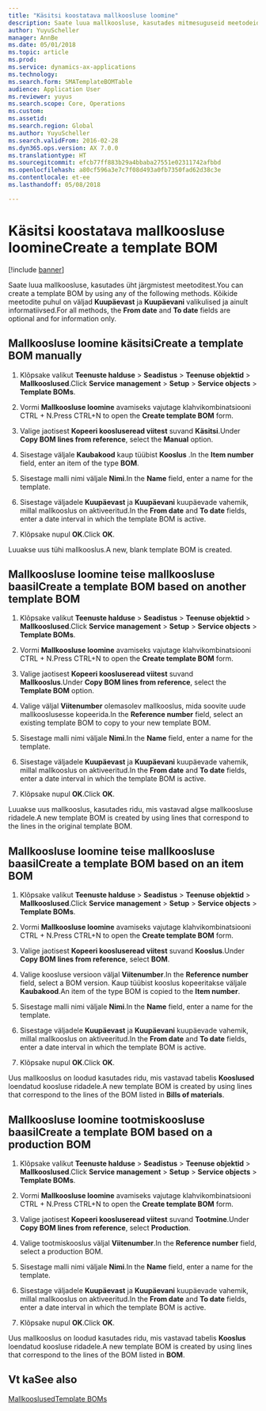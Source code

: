 ```yaml
---
title: "Käsitsi koostatava mallkoosluse loomine"
description: Saate luua mallkoosluse, kasutades mitmesuguseid meetodeid.
author: YuyuScheller
manager: AnnBe
ms.date: 05/01/2018
ms.topic: article
ms.prod: 
ms.service: dynamics-ax-applications
ms.technology: 
ms.search.form: SMATemplateBOMTable
audience: Application User
ms.reviewer: yuyus
ms.search.scope: Core, Operations
ms.custom: 
ms.assetid: 
ms.search.region: Global
ms.author: YuyuScheller
ms.search.validFrom: 2016-02-28
ms.dyn365.ops.version: AX 7.0.0
ms.translationtype: HT
ms.sourcegitcommit: efcb77ff883b29a4bbaba27551e02311742afbbd
ms.openlocfilehash: a80cf596a3e7c7f08d493a0fb7350fad62d38c3e
ms.contentlocale: et-ee
ms.lasthandoff: 05/08/2018

---
```


# <a name="create-a-template-bom"></a><span data-ttu-id="8ee20-103">Käsitsi koostatava mallkoosluse loomine</span><span class="sxs-lookup"><span data-stu-id="8ee20-103">Create a template BOM</span></span>   

[!include [banner](../includes/banner.md)]


<span data-ttu-id="8ee20-104">Saate luua mallkoosluse, kasutades üht järgmistest meetoditest.</span><span class="sxs-lookup"><span data-stu-id="8ee20-104">You can create a template BOM by using any of the following methods.</span></span> <span data-ttu-id="8ee20-105">Kõikide meetodite puhul on väljad **Kuupäevast** ja **Kuupäevani** valikulised ja ainult informatiivsed.</span><span class="sxs-lookup"><span data-stu-id="8ee20-105">For all methods, the **From date** and **To date** fields are optional and for information only.</span></span>

## <a name="create-a-template-bom-manually"></a><span data-ttu-id="8ee20-106">Mallkoosluse loomine käsitsi</span><span class="sxs-lookup"><span data-stu-id="8ee20-106">Create a template BOM manually</span></span>

1.  <span data-ttu-id="8ee20-107">Klõpsake valikut **Teenuste halduse** \> **Seadistus** \> **Teenuse objektid** \> **Mallkooslused**.</span><span class="sxs-lookup"><span data-stu-id="8ee20-107">Click **Service management** \> **Setup** \> **Service objects** \> **Template BOMs**.</span></span>

2.  <span data-ttu-id="8ee20-108">Vormi **Mallkoosluse loomine** avamiseks vajutage klahvikombinatsiooni CTRL + N.</span><span class="sxs-lookup"><span data-stu-id="8ee20-108">Press CTRL+N to open the **Create template BOM** form.</span></span>

3.  <span data-ttu-id="8ee20-109">Valige jaotisest **Kopeeri koosluseread viitest** suvand **Käsitsi**.</span><span class="sxs-lookup"><span data-stu-id="8ee20-109">Under **Copy BOM lines from reference**, select the **Manual** option.</span></span>

4.  <span data-ttu-id="8ee20-110">Sisestage väljale **Kaubakood** kaup tüübist **Kooslus** .</span><span class="sxs-lookup"><span data-stu-id="8ee20-110">In the **Item number** field, enter an item of the type **BOM**.</span></span>

5.  <span data-ttu-id="8ee20-111">Sisestage malli nimi väljale **Nimi**.</span><span class="sxs-lookup"><span data-stu-id="8ee20-111">In the **Name** field, enter a name for the template.</span></span>

6.  <span data-ttu-id="8ee20-112">Sisestage väljadele **Kuupäevast** ja **Kuupäevani** kuupäevade vahemik, millal mallkooslus on aktiveeritud.</span><span class="sxs-lookup"><span data-stu-id="8ee20-112">In the **From date** and **To date** fields, enter a date interval in which the template BOM is active.</span></span>

7.  <span data-ttu-id="8ee20-113">Klõpsake nupul **OK**.</span><span class="sxs-lookup"><span data-stu-id="8ee20-113">Click **OK**.</span></span>

<span data-ttu-id="8ee20-114">Luuakse uus tühi mallkooslus.</span><span class="sxs-lookup"><span data-stu-id="8ee20-114">A new, blank template BOM is created.</span></span>

## <a name="create-a-template-bom-based-on-another-template-bom"></a><span data-ttu-id="8ee20-115">Mallkoosluse loomine teise mallkoosluse baasil</span><span class="sxs-lookup"><span data-stu-id="8ee20-115">Create a template BOM based on another template BOM</span></span>

1.  <span data-ttu-id="8ee20-116">Klõpsake valikut **Teenuste halduse** \> **Seadistus** \> **Teenuse objektid** \> **Mallkooslused**.</span><span class="sxs-lookup"><span data-stu-id="8ee20-116">Click **Service management** \> **Setup** \> **Service objects** \> **Template BOMs**.</span></span>

2.  <span data-ttu-id="8ee20-117">Vormi **Mallkoosluse loomine** avamiseks vajutage klahvikombinatsiooni CTRL + N.</span><span class="sxs-lookup"><span data-stu-id="8ee20-117">Press CTRL+N to open the **Create template BOM** form.</span></span>

3.  <span data-ttu-id="8ee20-118">Valige jaotisest **Kopeeri koosluseread viitest** suvand **Mallkooslus**.</span><span class="sxs-lookup"><span data-stu-id="8ee20-118">Under **Copy BOM lines from reference**, select the **Template BOM** option.</span></span>

4.  <span data-ttu-id="8ee20-119">Valige väljal **Viitenumber** olemasolev mallkooslus, mida soovite uude mallkooslusesse kopeerida.</span><span class="sxs-lookup"><span data-stu-id="8ee20-119">In the **Reference number** field, select an existing template BOM to copy to your new template BOM.</span></span>

5.  <span data-ttu-id="8ee20-120">Sisestage malli nimi väljale **Nimi**.</span><span class="sxs-lookup"><span data-stu-id="8ee20-120">In the **Name** field, enter a name for the template.</span></span>

6.  <span data-ttu-id="8ee20-121">Sisestage väljadele **Kuupäevast** ja **Kuupäevani** kuupäevade vahemik, millal mallkooslus on aktiveeritud.</span><span class="sxs-lookup"><span data-stu-id="8ee20-121">In the **From date** and **To date** fields, enter a date interval in which the template BOM is active.</span></span>

7.  <span data-ttu-id="8ee20-122">Klõpsake nupul **OK**.</span><span class="sxs-lookup"><span data-stu-id="8ee20-122">Click **OK**.</span></span>

<span data-ttu-id="8ee20-123">Luuakse uus mallkooslus, kasutades ridu, mis vastavad algse mallkoosluse ridadele.</span><span class="sxs-lookup"><span data-stu-id="8ee20-123">A new template BOM is created by using lines that correspond to the lines in the original template BOM.</span></span>

## <a name="create-a-template-bom-based-on-an-item-bom"></a><span data-ttu-id="8ee20-124">Mallkoosluse loomine teise mallkoosluse baasil</span><span class="sxs-lookup"><span data-stu-id="8ee20-124">Create a template BOM based on an item BOM</span></span>

1.  <span data-ttu-id="8ee20-125">Klõpsake valikut **Teenuste halduse** \> **Seadistus** \> **Teenuse objektid** \> **Mallkooslused**.</span><span class="sxs-lookup"><span data-stu-id="8ee20-125">Click **Service management** \> **Setup** \> **Service objects** \> **Template BOMs**.</span></span>

2.  <span data-ttu-id="8ee20-126">Vormi **Mallkoosluse loomine** avamiseks vajutage klahvikombinatsiooni CTRL + N.</span><span class="sxs-lookup"><span data-stu-id="8ee20-126">Press CTRL+N to open the **Create template BOM** form.</span></span>

3.  <span data-ttu-id="8ee20-127">Valige jaotisest **Kopeeri koosluseread viitest** suvand **Kooslus**.</span><span class="sxs-lookup"><span data-stu-id="8ee20-127">Under **Copy BOM lines from reference**, select **BOM**.</span></span>

4.  <span data-ttu-id="8ee20-128">Valige koosluse versioon väljal **Viitenumber**.</span><span class="sxs-lookup"><span data-stu-id="8ee20-128">In the **Reference number** field, select a BOM version.</span></span> <span data-ttu-id="8ee20-129">Kaup tüübist kooslus kopeeritakse väljale **Kaubakood**.</span><span class="sxs-lookup"><span data-stu-id="8ee20-129">An item of the type BOM is copied to the **Item number**.</span></span>

5.  <span data-ttu-id="8ee20-130">Sisestage malli nimi väljale **Nimi**.</span><span class="sxs-lookup"><span data-stu-id="8ee20-130">In the **Name** field, enter a name for the template.</span></span>

6.  <span data-ttu-id="8ee20-131">Sisestage väljadele **Kuupäevast** ja **Kuupäevani** kuupäevade vahemik, millal mallkooslus on aktiveeritud.</span><span class="sxs-lookup"><span data-stu-id="8ee20-131">In the **From date** and **To date** fields, enter a date interval in which the template BOM is active.</span></span>

7.  <span data-ttu-id="8ee20-132">Klõpsake nupul **OK**.</span><span class="sxs-lookup"><span data-stu-id="8ee20-132">Click **OK**.</span></span>

<span data-ttu-id="8ee20-133">Uus mallkooslus on loodud kasutades ridu, mis vastavad tabelis **Kooslused** loendatud koosluse ridadele.</span><span class="sxs-lookup"><span data-stu-id="8ee20-133">A new template BOM is created by using lines that correspond to the lines of the BOM listed in **Bills of materials**.</span></span>

## <a name="create-a-template-bom-based-on-a-production-bom"></a><span data-ttu-id="8ee20-134">Mallkoosluse loomine tootmiskoosluse baasil</span><span class="sxs-lookup"><span data-stu-id="8ee20-134">Create a template BOM based on a production BOM</span></span>

1.  <span data-ttu-id="8ee20-135">Klõpsake valikut **Teenuste halduse** \> **Seadistus** \> **Teenuse objektid** \> **Mallkooslused**.</span><span class="sxs-lookup"><span data-stu-id="8ee20-135">Click **Service management** \> **Setup** \> **Service objects** \> **Template BOMs**.</span></span>

2.  <span data-ttu-id="8ee20-136">Vormi **Mallkoosluse loomine** avamiseks vajutage klahvikombinatsiooni CTRL + N.</span><span class="sxs-lookup"><span data-stu-id="8ee20-136">Press CTRL+N to open the **Create template BOM** form.</span></span>

3.  <span data-ttu-id="8ee20-137">Valige jaotisest **Kopeeri koosluseread viitest** suvand **Tootmine**.</span><span class="sxs-lookup"><span data-stu-id="8ee20-137">Under **Copy BOM lines from reference**, select **Production**.</span></span>

4.  <span data-ttu-id="8ee20-138">Valige tootmiskooslus väljal **Viitenumber**.</span><span class="sxs-lookup"><span data-stu-id="8ee20-138">In the **Reference number** field, select a production BOM.</span></span>

5.  <span data-ttu-id="8ee20-139">Sisestage malli nimi väljale **Nimi**.</span><span class="sxs-lookup"><span data-stu-id="8ee20-139">In the **Name** field, enter a name for the template.</span></span>

6.  <span data-ttu-id="8ee20-140">Sisestage väljadele **Kuupäevast** ja **Kuupäevani** kuupäevade vahemik, millal mallkooslus on aktiveeritud.</span><span class="sxs-lookup"><span data-stu-id="8ee20-140">In the **From date** and **To date** fields, enter a date interval in which the template BOM is active.</span></span>

7.  <span data-ttu-id="8ee20-141">Klõpsake nupul **OK**.</span><span class="sxs-lookup"><span data-stu-id="8ee20-141">Click **OK**.</span></span>

<span data-ttu-id="8ee20-142">Uus mallkooslus on loodud kasutades ridu, mis vastavad tabelis **Kooslus** loendatud koosluse ridadele.</span><span class="sxs-lookup"><span data-stu-id="8ee20-142">A new template BOM is created by using lines that correspond to the lines of the BOM listed in **BOM**.</span></span>

## <a name="see-also"></a><span data-ttu-id="8ee20-143">Vt ka</span><span class="sxs-lookup"><span data-stu-id="8ee20-143">See also</span></span>

[<span data-ttu-id="8ee20-144">Mallkooslused</span><span class="sxs-lookup"><span data-stu-id="8ee20-144">Template BOMs</span></span>](template-boms.md)

  



